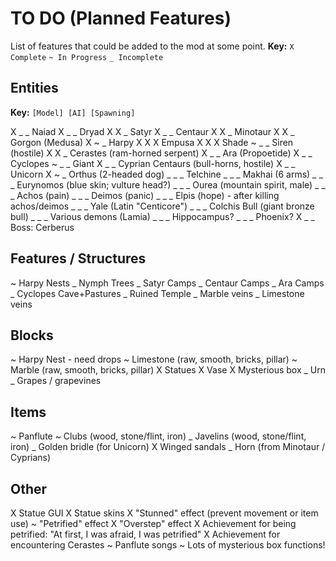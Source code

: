 # TO DO (Planned Features)

List of features that could be added to the mod at some point.
__Key:__
`X Complete` `~ In Progress` `_ Incomplete`

## Entities

__Key:__
`[Model] [AI] [Spawning]`

X _ _ Naiad
X _ _ Dryad
X X _ Satyr
X _ _ Centaur
X X _ Minotaur
X X _ Gorgon (Medusa)
X ~ _ Harpy
X X X Empusa
X X X Shade
~ _ _ Siren (hostile)
X X _ Cerastes (ram-horned serpent)
X _ _ Ara (Propoetide)
X _ _ Cyclopes
~ _ _ Giant
X _ _ Cyprian Centaurs (bull-horns, hostile)
X _ _ Unicorn
X ~ _ Orthus (2-headed dog)
_ _ _ Telchine
_ _ _ Makhai (6 arms)
_ _ _ Eurynomos (blue skin; vulture head?)
_ _ _ Ourea (mountain spirit, male)
_ _ _ Achos (pain)
_ _ _ Deimos (panic)
_ _ _ Elpis (hope) - after killing achos/deimos
_ _ _ Yale (Latin "Centicore")
_ _ _ Colchis Bull (giant bronze bull)
_ _ _ Various demons (Lamia)
_ _ _ Hippocampus?
_ _ _ Phoenix?
X _ _ Boss: Cerberus

## Features / Structures
~ Harpy Nests
_ Nymph Trees
_ Satyr Camps
_ Centaur Camps
_ Ara Camps
_ Cyclopes Cave+Pastures
_ Ruined Temple
_ Marble veins
_ Limestone veins

## Blocks

~ Harpy Nest - need drops
~ Limestone (raw, smooth, bricks, pillar)
~ Marble (raw, smooth, bricks, pillar)
X Statues
X Vase
X Mysterious box
_ Urn
_ Grapes / grapevines

## Items

~ Panflute
~ Clubs (wood, stone/flint, iron)
_ Javelins (wood, stone/flint, iron)
_ Golden bridle (for Unicorn)
X Winged sandals
_ Horn (from Minotaur / Cyprians)

## Other

X Statue GUI
X Statue skins
X "Stunned" effect (prevent movement or item use)
~ "Petrified" effect
X "Overstep" effect
X Achievement for being petrified: "At first, I was afraid, I was petrified"
X Achievement for encountering Cerastes
~ Panflute songs
~ Lots of mysterious box functions!
